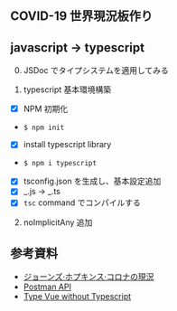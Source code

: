 ## COVID-19 世界現況板作り

## javascript -> typescript

0. JSDoc でタイプシステムを適用してみる

1. typescript 基本環境構築

- [x] NPM 初期化
- `$ npm init `
- [x] install typescript library
- `$ npm i typescript `
- [x] tsconfig.json を生成し、基本設定追加
- [x] _.js -> _.ts
- [x] `tsc` command でコンパイルする

2. noImplicitAny 追加

## 参考資料

- [ジョーンズ·ホプキンス·コロナの現況](https://www.arcgis.com/apps/opsdashboard/index.html#/bda7594740fd40299423467b48e9ecf6)
- [Postman API](https://documenter.getpostman.com/view/10808728/SzS8rjbc?version=latest#27454960-ea1c-4b91-a0b6-0468bb4e6712)
- [Type Vue without Typescript](https://blog.usejournal.com/type-vue-without-typescript-b2b49210f0b)
